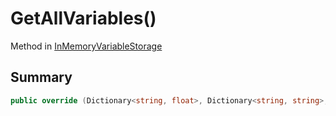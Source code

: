 # GetAllVariables()

Method in [InMemoryVariableStorage](./)

## Summary

```csharp
public override (Dictionary<string, float>, Dictionary<string, string>, Dictionary<string, bool>) GetAllVariables()
```
